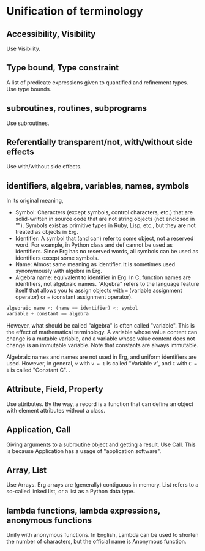 # Unification of terminology

## Accessibility, Visibility

Use Visibility.

## Type bound, Type constraint

A list of predicate expressions given to quantified and refinement types. Use type bounds.

## subroutines, routines, subprograms

Use subroutines.

## Referentially transparent/not, with/without side effects

Use with/without side effects.

## identifiers, algebra, variables, names, symbols

In its original meaning,

* Symbol: Characters (except symbols, control characters, etc.) that are solid-written in source code that are not string objects (not enclosed in ""). Symbols exist as primitive types in Ruby, Lisp, etc., but they are not treated as objects in Erg.
* Identifier: A symbol that (and can) refer to some object, not a reserved word. For example, in Python class and def cannot be used as identifiers. Since Erg has no reserved words, all symbols can be used as identifiers except some symbols.
* Name: Almost same meaning as identifier. It is sometimes used synonymously with algebra in Erg.
* Algebra name: equivalent to identifier in Erg. In C, function names are identifiers, not algebraic names. "Algebra" refers to the language feature itself that allows you to assign objects with `=` (variable assignment operator) or `=` (constant assignment operator).

```python
algebraic name <: (name == identifier) ​​<: symbol
variable + constant == algebra
```

However, what should be called "algebra" is often called "variable". This is the effect of mathematical terminology.
A variable whose value content can change is a mutable variable, and a variable whose value content does not change is an immutable variable.
Note that constants are always immutable.

Algebraic names and names are not used in Erg, and uniform identifiers are used.
However, in general, `v` with `v = 1` is called "Variable v", and `C` with `C = 1` is called "Constant C". .

## Attribute, Field, Property

Use attributes. By the way, a record is a function that can define an object with element attributes without a class.

## Application, Call

Giving arguments to a subroutine object and getting a result.
Use Call. This is because Application has a usage of "application software".

## Array, List

Use Arrays. Erg arrays are (generally) contiguous in memory.
List refers to a so-called linked list, or a list as a Python data type.

## lambda functions, lambda expressions, anonymous functions

Unify with anonymous functions. In English, Lambda can be used to shorten the number of characters, but the official name is Anonymous function.
